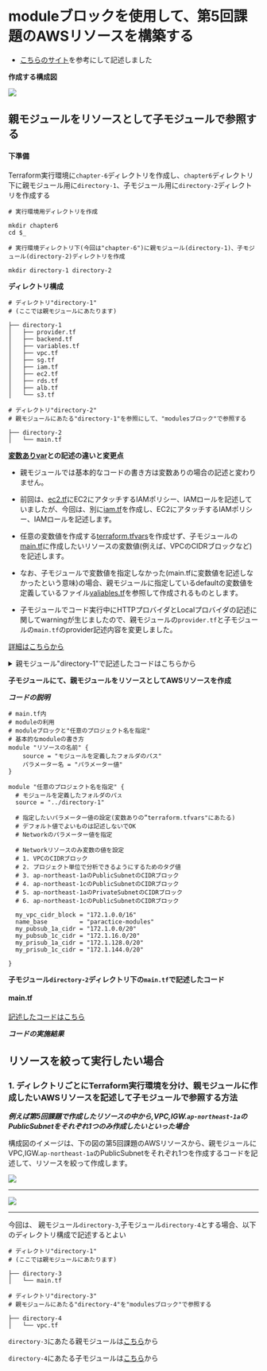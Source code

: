 # moduleブロックを使用して、第5回課題のAWSリソースを構築する

* [こちらのサイト](https://github.com/cnc4e/terraform-practice/blob/main/step5-module/README.md)を参考にして記述しました

**作成する構成図**

![](../task/images/tf-1.png)

## 親モジュールをリソースとして子モジュールで参照する

#### 下準備
Terraform実行環境に`chapter-6`ディレクトリを作成し、`chapter6`ディレクトリ下に親モジュール用に`directory-1`、子モジュール用に`directory-2`ディレクトリを作成する

```
# 実行環境用ディレクトリを作成

mkdir chapter6
cd $_

# 実行環境ディレクトリ下(今回は"chapter-6")に親モジュール(directory-1)、子モジュール(directory-2)ディレクトリを作成

mkdir directory-1 directory-2
```

**ディレクトリ構成**

```
# ディレクトリ"directory-1"
# (ここでは親モジュールにあたります)

├── directory-1
│   ├── provider.tf
│   ├── backend.tf
│   ├── variables.tf
│   ├── vpc.tf
│   ├── sg.tf
│   ├── iam.tf
│   ├── ec2.tf
│   ├── rds.tf
│   ├── alb.tf
│   └── s3.tf

# ディレクトリ"directory-2"
# 親モジュールにあたる"directory-1"を参照にして、"modulesブロック"で参照する

├── directory-2
│   └── main.tf
```

**[変数ありvar](../var/var.md)との記述の違いと変更点**

* 親モジュールでは基本的なコードの書き方は変数ありの場合の記述と変わりません。
* 前回は、[ec2.tf](../var/ec2.tf)にEC2にアタッチするIAMポリシー、IAMロールを記述していましたが、今回は、別に[iam.tf](./file-1/iam.tf)を作成し、EC2にアタッチするIAMポリシー、IAMロールを記述します。

* 任意の変数値を作成する[terraform.tfvars](../var/terraform.tfvars)を作成せず、子モジュールの[main.tf]()に作成したいリソースの変数値(例えば、VPCのCIDRブロックなど)を記述します。
* なお、子モジュールで変数値を指定しなかった(main.tfに変数値を記述しなかったという意味)の場合、親モジュールに指定しているdefaultの変数値を定義しているファイル[valiables.tf](./file-1/variables.tf)を参照して作成されるものとします。
* 子モジュールでコード実行中にHTTPプロバイダとLocalプロバイダの記述に関してwarningが生じましたので、親モジュールの`provider.tf`と子モジュールの`main.tf`のprovider記述内容を変更しました。

[詳細はこちらから](../task/environment/provider-modify.md)

<details><summary>親モジュール"directory-1"で記述したコードはこちらから</summary>

#### provider.tf

[作成したコードはこちら](./file-1/provider.tf)

#### backend.tf

[作成したコードはこちら](./file-1/backend.tf)

#### variables.tf

[作成したコードはこちら](./file-1/variables.tf)

#### vpc.tf

[作成したコードはこちら](./file-1/vpc.tf)

#### sg.tf

[作成したコードはこちら](./file-1/sg.tf)

#### iam.tf

[作成したコードはこちら](./file-1/iam.tf)

#### ec2.tf

[作成したコードはこちら](./file-1/ec2.tf)

#### rds.tf

[作成したコードはこちら](./file-1/rds.tf)

#### alb.tf

[作成したコードはこちら](./file-1/alb.tf)

#### s3.tf

[作成したコードはこちら](./file-1/s3.tf)

#### main.tf

</details>

**子モジュールにて、親モジュールをリソースとしてAWSリソースを作成**

***コードの説明***
```
# main.tf内
# moduleの利用
# moduleブロックと"任意のプロジェクト名を指定"
# 基本的なmoduleの書き方
module "リソースの名前" {
    source = "モジュールを定義したフォルダのパス"
    パラメーター名 = "パラメーター値"
}

module "任意のプロジェクト名を指定" {
  # モジュールを定義したフォルダのパㇲ
  source = "../directory-1"

  # 指定したいパラメーター値の設定(変数ありの”terraform.tfvars"にあたる)
  # デフォルト値でよいものは記述しないでOK
  # Networkのパラメーター値を指定
  
  # Networkリソースのみ変数の値を設定
  # 1. VPCのCIDRブロック
  # 2. プロジェクト単位で分析できるようにするためのタグ値
  # 3. ap-northeast-1aのPublicSubnetのCIDRブロック
  # 4. ap-northeast-1cのPublicSubnetのCIDRブロック
  # 5. ap-northeast-1aのPrivateSubnetのCIDRブロック
  # 6. ap-northeast-1cのPublicSubnetのCIDRブロック

  my_vpc_cidr_block = "172.1.0.0/16"
  name_base         = "paractice-modules"
  my_pubsub_1a_cidr = "172.1.0.0/20"
  my_pubsub_1c_cidr = "172.1.16.0/20"
  my_prisub_1a_cidr = "172.1.128.0/20"
  my_prisub_1c_cidr = "172.1.144.0/20"

}
```

**子モジュール`directory-2`ディレクトリ下の`main.tf`で記述したコード**

#### main.tf

[記述したコードはこちら](./file-2/main.tf)

***コードの実施結果***


## リソースを絞って実行したい場合

### 1. ディレクトリごとにTerraform実行環境を分け、親モジュールに作成したいAWSリソースを記述して子モジュールで参照する方法

***例えば第5回課題で作成したリソースの中から,VPC,IGW.`ap-northeast-1a`のPublicSubnetをそれぞれ1つのみ作成したいといった場合***

構成図のイメージは、下の図の第5回課題のAWSリソースから、親モジュールにVPC,IGW.`ap-northeast-1a`のPublicSubnetをそれぞれ1つを作成するコードを記述して、リソースを絞って作成します。

![](../task/images/tf-1.png)

--------------------------------

![](../task/images/tf-2.png)

--------------------------------

今回は、
親モジュール`directory-3`,子モジュール`directory-4`とする場合、以下のディレクトリ構成で記述するとよい

```
# ディレクトリ"directory-1"
# (ここでは親モジュールにあたります)

├── directory-3
│   └── main.tf

# ディレクトリ"directory-3"
# 親モジュールにあたる"directory-4"を"modulesブロック"で参照する

├── directory-4
│   └── vpc.tf
```

`directory-3`にあたる親モジュールは[こちら](./file-3/main.tf)から

`directory-4`にあたる子モジュールは[こちら](./file-4/vpc.tf)から

